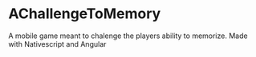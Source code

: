 # AChallengeToMemory

A mobile game meant to chalenge the players ability to memorize.
Made with Nativescript and Angular 
